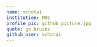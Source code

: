 ```yaml
---
name: vchotai 
institution: MHS 
profile_pic: github_picture.jpg
quote: go bruins
github_user: vchotai
---
```

